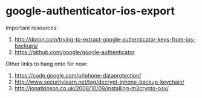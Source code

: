 # google-authenticator-ios-export

Important resources:

1. http://dpron.com/trying-to-extract-google-authenticator-keys-from-ios-backups/
2. https://github.com/google/google-authenticator


Other links to hang onto for now:

1. https://code.google.com/p/iphone-dataprotection/
2. http://www.securitylearn.net/tag/decrypt-iphone-backup-keychain/
3. http://jonatkinson.co.uk/2008/10/09/installing-m2crypto-osx/

